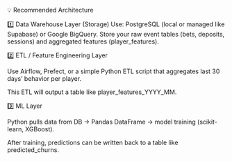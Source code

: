 💡 Recommended Architecture

1️⃣ Data Warehouse Layer (Storage)
Use: PostgreSQL (local or managed like Supabase) or Google BigQuery.
Store your raw event tables (bets, deposits, sessions) and aggregated features (player_features).

2️⃣ ETL / Feature Engineering Layer

Use Airflow, Prefect, or a simple Python ETL script that aggregates last 30 days’ behavior per player.

This ETL will output a table like player_features_YYYY_MM.

3️⃣ ML Layer

Python pulls data from DB → Pandas DataFrame → model training (scikit-learn, XGBoost).

After training, predictions can be written back to a table like predicted_churns.